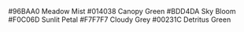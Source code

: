#96BAA0 Meadow Mist
#014038 Canopy Green
#BDD4DA Sky Bloom
#F0C06D Sunlit Petal
#F7F7F7 Cloudy Grey
#00231C Detritus Green